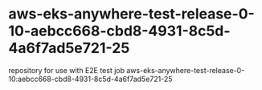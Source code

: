 # aws-eks-anywhere-test-release-0-10-aebcc668-cbd8-4931-8c5d-4a6f7ad5e721-25
repository for use with E2E test job aws-eks-anywhere-test-release-0-10:aebcc668-cbd8-4931-8c5d-4a6f7ad5e721-25
